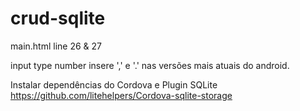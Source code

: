 # crud-sqlite

main.html line 26 & 27

input type number insere ',' e '.' nas versões mais atuais do android.

Instalar dependências do Cordova e Plugin SQLite https://github.com/litehelpers/Cordova-sqlite-storage
